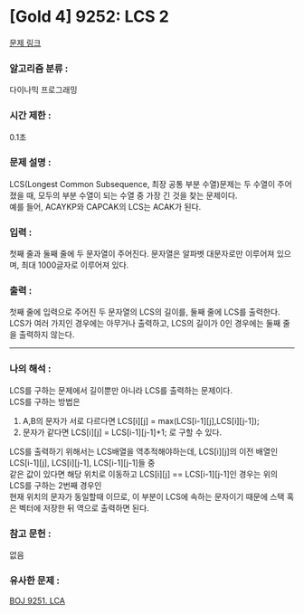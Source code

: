 [Gold 4] 9252: LCS 2
====================================  
[문제 링크](https://www.acmicpc.net/problem/9252)  

### 알고리즘 분류 :  
다이나믹 프로그래밍  

### 시간 제한 :  
0.1초   

### 문제 설명 :  
LCS(Longest Common Subsequence, 최장 공통 부분 수열)문제는 두 수열이 주어졌을 때, 모두의 부분 수열이 되는 수열 중 가장 긴 것을 찾는 문제이다.  
예를 들어, ACAYKP와 CAPCAK의 LCS는 ACAK가 된다.  

### 입력 :   
첫째 줄과 둘째 줄에 두 문자열이 주어진다. 문자열은 알파벳 대문자로만 이루어져 있으며, 최대 1000글자로 이루어져 있다.  

### 출력 :   
첫째 줄에 입력으로 주어진 두 문자열의 LCS의 길이를, 둘째 줄에 LCS를 출력한다.  
LCS가 여러 가지인 경우에는 아무거나 출력하고, LCS의 길이가 0인 경우에는 둘째 줄을 출력하지 않는다.  

-----------------------------------------------------------  
### 나의 해석 :  
LCS를 구하는 문제에서 길이뿐만 아니라 LCS를 출력하는 문제이다.   
LCS를 구하는 방법은  
1. A,B의 문자가 서로 다르다면 LCS[i][j] = max(LCS[i-1][j],LCS[i][j-1]);
2. 문자가 같다면 LCS[i][j] = LCS[i-1][j-1]+1;
로 구할 수 있다.

LCS를 출력하기 위해서는 LCS배열을 역추적해야하는데, LCS[i][j]의 이전 배열인 LCS[i-1][j], LCS[i][j-1], LCS[i-1][j-1]들 중  
같은 값이 있다면 해당 위치로 이동하고 LCS[i][j] == LCS[i-1][j-1]인 경우는 위의 LCS를 구하는 2번째 경우인  
현재 위치의 문자가 동일할때 이므로, 이 부분이 LCS에 속하는 문자이기 때문에 스택 혹은 벡터에 저장한 뒤 역으로 출력하면 된다.  

### 참고 문헌 :  
없음  

### 유사한 문제 :  
[BOJ 9251. LCA](https://www.acmicpc.net/problem/9251)  
